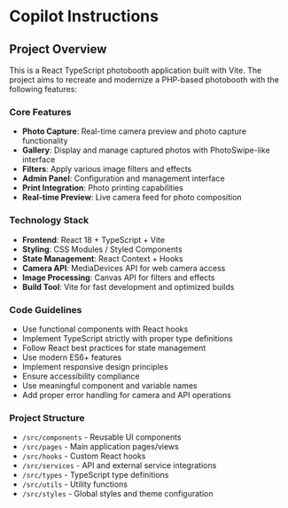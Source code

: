 # Copilot Instructions

<!-- Use this file to provide workspace-specific custom instructions to Copilot. For more details, visit https://code.visualstudio.com/docs/copilot/copilot-customization#_use-a-githubcopilotinstructionsmd-file -->

## Project Overview
This is a React TypeScript photobooth application built with Vite. The project aims to recreate and modernize a PHP-based photobooth with the following features:

### Core Features
- **Photo Capture**: Real-time camera preview and photo capture functionality
- **Gallery**: Display and manage captured photos with PhotoSwipe-like interface
- **Filters**: Apply various image filters and effects
- **Admin Panel**: Configuration and management interface
- **Print Integration**: Photo printing capabilities
- **Real-time Preview**: Live camera feed for photo composition

### Technology Stack
- **Frontend**: React 18 + TypeScript + Vite
- **Styling**: CSS Modules / Styled Components
- **State Management**: React Context + Hooks
- **Camera API**: MediaDevices API for web camera access
- **Image Processing**: Canvas API for filters and effects
- **Build Tool**: Vite for fast development and optimized builds

### Code Guidelines
- Use functional components with React hooks
- Implement TypeScript strictly with proper type definitions
- Follow React best practices for state management
- Use modern ES6+ features
- Implement responsive design principles
- Ensure accessibility compliance
- Use meaningful component and variable names
- Add proper error handling for camera and API operations

### Project Structure
- `/src/components` - Reusable UI components
- `/src/pages` - Main application pages/views
- `/src/hooks` - Custom React hooks
- `/src/services` - API and external service integrations
- `/src/types` - TypeScript type definitions
- `/src/utils` - Utility functions
- `/src/styles` - Global styles and theme configuration
